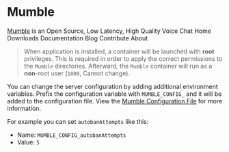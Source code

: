 # Mumble

[Mumble](https://www.mumble.info/) is an Open Source, Low Latency, High Quality Voice Chat Home Downloads Documentation Blog Contribute About

> When application is installed, a container will be launched with **root** privileges.
> This is required in order to apply the correct permissions to the `Mumble` directories.
> Afterward, the `Mumble` container will run as a **non**-root user (`1000`, Cannot change).

You can change the server configuration by adding additional environment variables.
Prefix the configuration variable with `MUMBLE_CONFIG_` and it will be added to the configuration file.
View the [Mumble Configuration File](https://wiki.mumble.info/wiki/Murmur.ini) for more information.

For example you can set `autobanAttempts` like this:

- Name: `MUMBLE_CONFIG_autobanAttempts`
- Value: `5`
